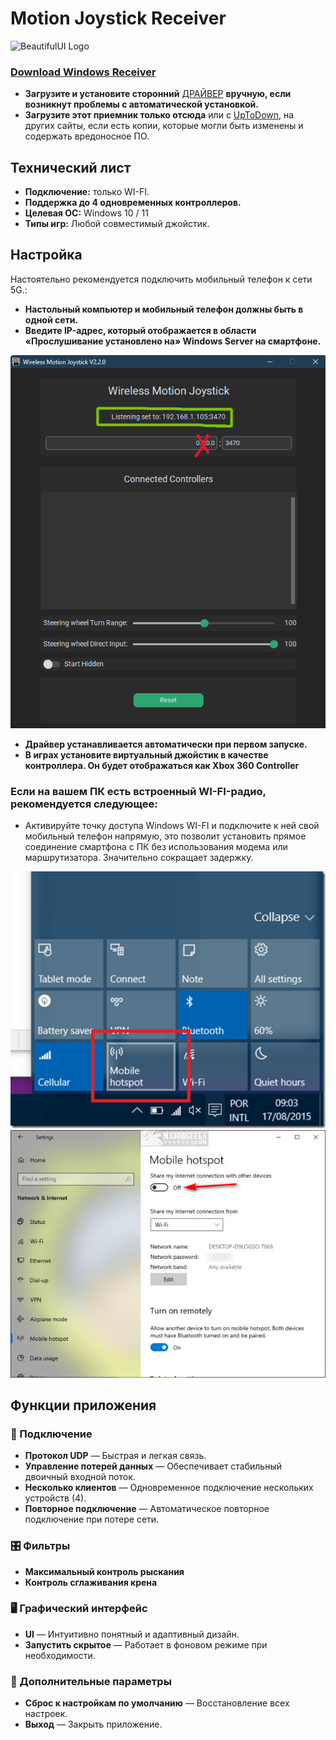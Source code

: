 # Motion Joystick Receiver
![BeautifulUI Logo](https://raw.githubusercontent.com/Suundumused/Motion-Joystick-Steering-Wheel/refs/heads/main/Server%20Side/icon/icon.ico)

### [Download Windows Receiver](https://github.com/Suundumused/Motion-Joystick-Steering-Wheel/releases)
- **Загрузите и установите сторонний** [ДРАЙВЕР](https://github.com/Suundumused/Motion-Joystick-Steering-Wheel/tree/main/Server%20Side/Driver) **вручную, если возникнут проблемы с автоматической установкой.**
- **Загрузите этот приемник только отсюда** или с [UpToDown](https://gravity-joystick-receiver.br.uptodown.com/windows), на других сайты, если есть копии, которые могли быть изменены и содержать вредоносное ПО.

## Технический лист

- **Подключение:** только WI-FI.
- **Поддержка до 4 одновременных контроллеров.**
- **Целевая ОС:** Windows 10 / 11
- **Типы игр:** Любой совместимый джойстик.

## Настройка

Настоятельно рекомендуется подключить мобильный телефон к сети 5G.:

- **Настольный компьютер и мобильный телефон должны быть в одной сети.**
- **Введите IP-адрес, который отображается в области «Прослушивание установлено на» Windows Server на смартфоне.**

![receiver](https://raw.githubusercontent.com/Suundumused/Motion-Joystick-Steering-Wheel/refs/heads/main/Assets/Screenshot%202025-06-04%20154453.png)
- **Драйвер устанавливается автоматически при первом запуске.**
- **В играх установите виртуальный джойстик в качестве контроллера. Он будет отображаться как Xbox 360 Controller**

### Если на вашем ПК есть встроенный WI-FI-радио, рекомендуется следующее:

- Активируйте точку доступа Windows WI-FI и подключите к ней свой мобильный телефон напрямую, это позволит установить прямое соединение смартфона с ПК без использования модема или маршрутизатора. Значительно сокращает задержку.

![Hostspot](https://raw.githubusercontent.com/Suundumused/Motion-Joystick-Steering-Wheel/refs/heads/main/Assets/scrshot2.png)
![Hostspo2](https://raw.githubusercontent.com/Suundumused/Motion-Joystick-Steering-Wheel/refs/heads/main/Assets/windows101.jpg)

## Функции приложения
### 🔌 Подключение
- **Протокол UDP** — Быстрая и легкая связь.
- **Управление потерей данных** — Обеспечивает стабильный двоичный входной поток.
- **Несколько клиентов** — Одновременное подключение нескольких устройств (4).
- **Повторное подключение** — Автоматическое повторное подключение при потере сети.

### 🎛️ Фильтры
- **Максимальный контроль рыскания**
- **Контроль сглаживания крена**

### 🖥️ Графический интерфейс
- **UI** — Интуитивно понятный и адаптивный дизайн.
- **Запустить скрытое** — Работает в фоновом режиме при необходимости.

### 🧰 Дополнительные параметры
- **Сброс к настройкам по умолчанию** — Восстановление всех настроек.
- **Выход** — Закрыть приложение.